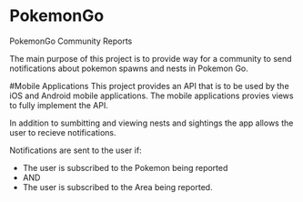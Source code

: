 # PokemonGo
PokemonGo Community Reports

The main purpose of this project is to provide way for a community to send notifications about pokemon spawns and nests in Pokemon Go.

#Mobile Applications
This project provides an API that is to be used by the iOS and Android mobile applications.
The mobile applications provies views to fully implement the API.

In addition to sumbitting and viewing nests and sightings the app allows the user to recieve notifications.

Notifications are sent to the user if:
- The user is subscribed to the Pokemon being reported
- AND
- The user is subscribed to the Area being reported.

